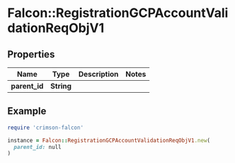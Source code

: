 # Falcon::RegistrationGCPAccountValidationReqObjV1

## Properties

| Name | Type | Description | Notes |
| ---- | ---- | ----------- | ----- |
| **parent_id** | **String** |  |  |

## Example

```ruby
require 'crimson-falcon'

instance = Falcon::RegistrationGCPAccountValidationReqObjV1.new(
  parent_id: null
)
```

